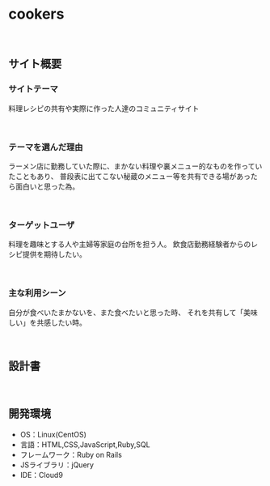 # cookers
​
## サイト概要
### サイトテーマ
料理レシピの共有や実際に作った人達のコミュニティサイト
<!--何を『目的』とし、どのような『分類』なのかを簡潔に書く-->
​
### テーマを選んだ理由
ラーメン店に勤務していた際に、まかない料理や裏メニュー的なものを作っていたこともあり、
普段表に出てこない秘蔵のメニュー等を共有できる場があったら面白いと思った為。
<!--なぜこのようなテーマにしたかを説明する-->
​
### ターゲットユーザ
料理を趣味とする人や主婦等家庭の台所を担う人。
飲食店勤務経験者からのレシピ提供を期待したい。
<!--誰に使ってもらうかを具体的に記載する-->
​
### 主な利用シーン
自分が食べいたまかないを、また食べたいと思った時、
それを共有して「美味しい」を共感したい時。
<!--どのような時に使うのかの状況を記載すること-->
​
## 設計書
<!--テーマを設定・提出する時点では不要です-->
​
## 開発環境
- OS：Linux(CentOS)
- 言語：HTML,CSS,JavaScript,Ruby,SQL
- フレームワーク：Ruby on Rails
- JSライブラリ：jQuery
- IDE：Cloud9
​